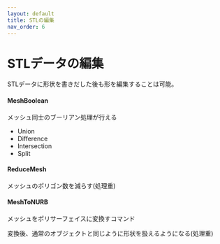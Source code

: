```yaml
---
layout: default
title: STLの編集
nav_order: 6
---
```


# STLデータの編集

STLデータに形状を書きだした後も形を編集することは可能。

#### MeshBoolean

メッシュ同士のブーリアン処理が行える

* Union
* Difference
* Intersection
* Split

#### ReduceMesh

メッシュのポリゴン数を減らす\(処理重\)

#### MeshToNURB

メッシュをポリサーフェイスに変換すコマンド

変換後、通常のオブジェクトと同じように形状を扱えるようになる\(処理重\)
